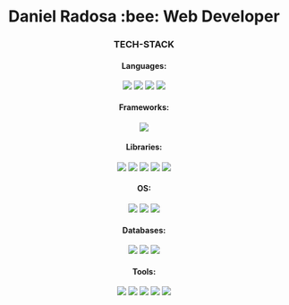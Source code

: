 <h1 align=center>Daniel Radosa :bee: Web Developer</h1>

<h3 align=center>TECH-STACK</h3>

<div>
  <div align=center>
    <h4>Languages:</h4>
    <img src="https://img.shields.io/badge/-HTML5-red?logo=html5&logoColor=white&style=flat">
    <img src="https://img.shields.io/badge/-CSS3-orange?logo=css3&logoColor=white&style=flat">
    <img src="https://img.shields.io/badge/-JavaScript-ffee00?logo=javascript&logoColor=black&style=flat"> 
    <img src="https://shields.io/badge/PHP-aa78C6?logo=php&logoColor=FFF&style=flat"> 
  </div>
 
  <div div align=center>
    <h4>Frameworks:</h4>
    <img src="https://img.shields.io/badge/-Express-ffffff?logo=express&logoColor=black&style=flat">
  </div>

  <div div align=center>
     <h4>Libraries:</h4>
    <img src="https://img.shields.io/badge/-React.js-61DAFB?logo=react&logoColor=black&style=flat">
    <img src="https://img.shields.io/badge/-Quasar-1338ff?logo=quasar&logoColor=white&style=flat">
    <img src="https://img.shields.io/badge/-Vue.js-aaff22?logo=vue.js&logoColor=black&style=flat">
    <img src="https://img.shields.io/badge/-SASS-pink?logo=sass&logoColor=black&style=flat"> 
    <img src="https://img.shields.io/badge/-Tailwind%20CSS-2448aa?logo=tailwindcss&logoColor=white&style=flat"> 
  </div>

  <div div align=center>
    <h4>OS:</h4>
    <img src="https://img.shields.io/badge/-Windows-4422ff?logo=windows&logoColor=white&style=flat"> 
    <img src="https://img.shields.io/badge/-Linux-aa0e59?logo=linux&logoColor=white&style=flat"> 
    <img src="https://img.shields.io/badge/-MacOS-black?logo=macos&logoColor=white&style=flat"> 
  </div>

  <div div align=center>
    <h4>Databases:</h4>
    <img src="https://img.shields.io/badge/MySQL-4479A1?style=flat&for-the-badge&logo=mysql&logoColor=white"> 
    <img src="https://img.shields.io/badge/GraphQL-ee20ef?style=flat&for-the-badge&logo=graphql&logoColor=white"> 
    <img src="https://img.shields.io/badge/MongoDB-22aa55?style=flat&for-the-badge&logo=mongodb&logoColor=white"> 
  </div>

  <div div align=center>
    <h4>Tools:</h4>
    <img src="https://img.shields.io/badge/VSCode-007ACC?style=flat&for-the-badge&logo=visualstudiocode&logoColor=white">
    <img src="https://img.shields.io/badge/-Vim-22a6aa?logo=vim&logoColor=white&style=flat"> 
    <img src="https://img.shields.io/badge/-Node.js-eeaa?logo=node.js&logoColor=white&style=flat">     
    <img src="https://img.shields.io/badge/Git-F05032?style=flat&for-the-badge&logo=git&logoColor=white">  
    <img src="https://img.shields.io/badge/GitHub-232F3E?style=flat&for-the-badge&logo=github&logoColor=white">   
  </div>
</div>
